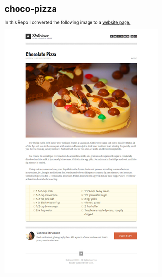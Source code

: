# choco-pizza

In this Repo I converted the following image to a [website page.](https://oebitw.github.io/choco-pizza/)



![](img/PREVIEW.png)